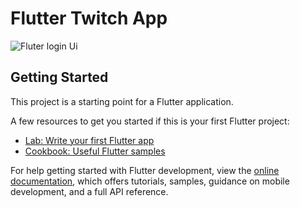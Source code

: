 # Flutter Twitch App

![Fluter login Ui](https://user-images.githubusercontent.com/87581799/218713328-86cf69f5-b8f0-46f7-8361-9856476bc1b6.png)


## Getting Started

This project is a starting point for a Flutter application.

A few resources to get you started if this is your first Flutter project:

- [Lab: Write your first Flutter app](https://docs.flutter.dev/get-started/codelab)
- [Cookbook: Useful Flutter samples](https://docs.flutter.dev/cookbook)

For help getting started with Flutter development, view the
[online documentation](https://docs.flutter.dev/), which offers tutorials,
samples, guidance on mobile development, and a full API reference.
